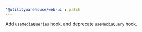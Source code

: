 ```yaml
---
'@utilitywarehouse/web-ui': patch
---
```


Add `useMediaQueries` hook, and deprecate `useMediaQuery` hook.
